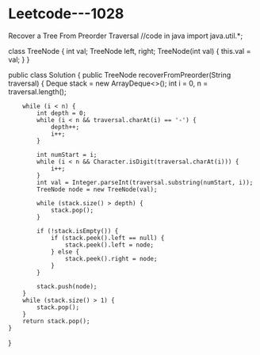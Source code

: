 # Leetcode---1028
Recover a Tree From Preorder Traversal
//code in java
import java.util.*;

class TreeNode {
    int val;
    TreeNode left, right;
    TreeNode(int val) {
        this.val = val;
    }
}

public class Solution {
    public TreeNode recoverFromPreorder(String traversal) {
        Deque<TreeNode> stack = new ArrayDeque<>();
        int i = 0, n = traversal.length();

        while (i < n) {
            int depth = 0;
            while (i < n && traversal.charAt(i) == '-') {
                depth++; 
                i++;
            }

            int numStart = i;
            while (i < n && Character.isDigit(traversal.charAt(i))) {
                i++;
            }
            int val = Integer.parseInt(traversal.substring(numStart, i));
            TreeNode node = new TreeNode(val);

            while (stack.size() > depth) {
                stack.pop();
            }

            if (!stack.isEmpty()) {
                if (stack.peek().left == null) {
                    stack.peek().left = node;
                } else {
                    stack.peek().right = node;
                }
            }

            stack.push(node);
        }
        while (stack.size() > 1) {
            stack.pop();
        }
        return stack.pop();
    }
}
